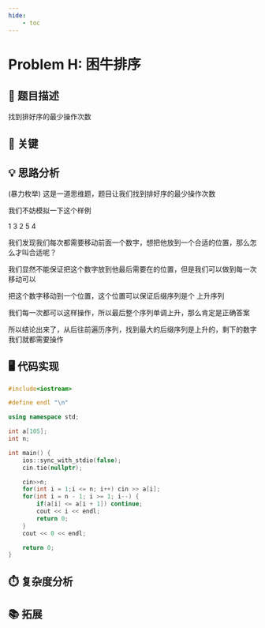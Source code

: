```yaml
---
hide:
    - toc 
---
```


# Problem H: 困牛排序

## 📝 题目描述

找到排好序的最少操作次数

## 🔑 关键

## 💡 思路分析

(暴力枚举)
这是一道思维题，题目让我们找到排好序的最少操作次数

我们不妨模拟一下这个样例

1 3 2 5 4

我们发现我们每次都需要移动前面一个数字，想把他放到一个合适的位置，那么怎么才叫合适呢？

我们显然不能保证把这个数字放到他最后需要在的位置，但是我们可以做到每一次移动可以

把这个数字移动到一个位置，这个位置可以保证后缀序列是个 上升序列

我们每一次都可以这样操作，所以最后整个序列单调上升，那么肯定是正确答案

所以结论出来了，从后往前遍历序列，找到最大的后缀序列是上升的，剩下的数字我们就都需要操作

## 🖥️ 代码实现

```cpp
#include<iostream>

#define endl "\n"

using namespace std;

int a[105];
int n;

int main() {
    ios::sync_with_stdio(false);
    cin.tie(nullptr);

    cin>>n;
    for(int i = 1;i <= n; i++) cin >> a[i];
    for(int i = n - 1; i >= 1; i--) {
        if(a[i] <= a[i + 1]) continue;
        cout << i << endl;
        return 0;
    }
    cout << 0 << endl;

    return 0;
}
```

## ⏱️ 复杂度分析

## 📚 拓展

